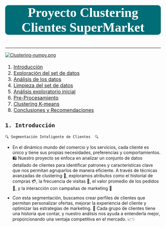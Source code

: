 
# <p style="background-color:#006D77;font-family:newtimeroman;color:#ffffff;font-size:150%;text-align:center;border-radius:10px 10px;">Proyecto Clustering Clientes SuperMarket</p>
---

[![Clustering-numpy.png](https://i.postimg.cc/3Nh5ZW6t/Clustering-numpy.png)](https://postimg.cc/wywGqx9N)

<div class="alert alert-block alert-info" style="margin-top: 20px">

<font size = 3>
    
1. <a href="#sec_1">Introducción</a>  
2. <a href="#sec_2">Exploración del set de datos</a>  
3. <a href="#sec_3">Análisis de los datos</a>  
4. <a href="#sec_4">Limpieza del set de datos</a>  
5. <a href="#sec_5">Análisis exploratorio inicial</a>
6. <a href="#sec_6">Pre-Procesamiento</a>
7. <a href="#sec_7">Clustering K-means</a>    
8. <a href="#sec_8">Conclusiones y Recomendaciones</a>     

 
</font>
</div>

<a id='sec_1'></a>
## `1. Introducción`

`🔍 Segmentación Inteligente de Clientes  🔍` 

- En el dinámico mundo del comercio y los servicios, cada cliente es único y tiene sus propias necesidades, preferencias y comportamientos. 🛍️ Nuestro proyecto se enfoca en analizar un conjunto de datos detallado de clientes para identificar patrones y características clave que nos permitan agruparlos de manera eficiente. A través de técnicas avanzadas de clustering 🔗, exploramos atributos como el historial de compras 💳, la frecuencia de visitas 📅, el valor promedio de los pedidos 🛒, y la interacción con campañas de marketing 📢

- Con esta segmentación, buscamos crear perfiles de clientes que permitan personalizar ofertas, mejorar la experiencia del cliente y optimizar las estrategias de marketing. 🎯 Cada grupo de clientes tiene una historia que contar, y nuestro análisis nos ayuda a entenderla mejor, proporcionando una ventaja competitiva en el mercado. 📈✨